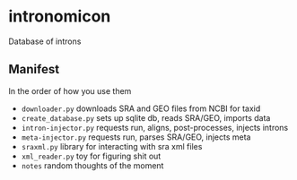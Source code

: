intronomicon
============

Database of introns

## Manifest ##

In the order of how you use them

- `downloader.py` downloads SRA and GEO files from NCBI for taxid
- `create_database.py` sets up sqlite db, reads SRA/GEO, imports data
- `intron-injector.py` requests run, aligns, post-processes, injects introns
- `meta-injector.py` requests run, parses SRA/GEO, injects meta
- `sraxml.py` library for interacting with sra xml files
- `xml_reader.py` toy for figuring shit out
- `notes` random thoughts of the moment
